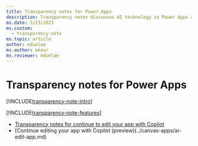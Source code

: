 ```yaml
---
title: Transparency notes for Power Apps
description: Transparency notes discusses AI technology in Power Apps and the key considerations for making use of this technology responsibly.
ms.date: 5/23/2023
ms.custom: 
  - transparency-note
ms.topic: article
author: mduelae
ms.author: mkaur
ms.reviewer: mduelae
---
```


# Transparency notes for Power Apps

[!INCLUDE[transparency-note-intro](../../includes/transparency-note-intro.md)]

[!INCLUDE[transparency-note-features](../../includes/transparency-note-features.md)]

- [Transparency notes for continue to edit your app with Copilot](transparency-notes-copilot-panel.md)
- [Continue editing your app with Copilot (preview)(../canvas-apps/ai-edit-app.md)
